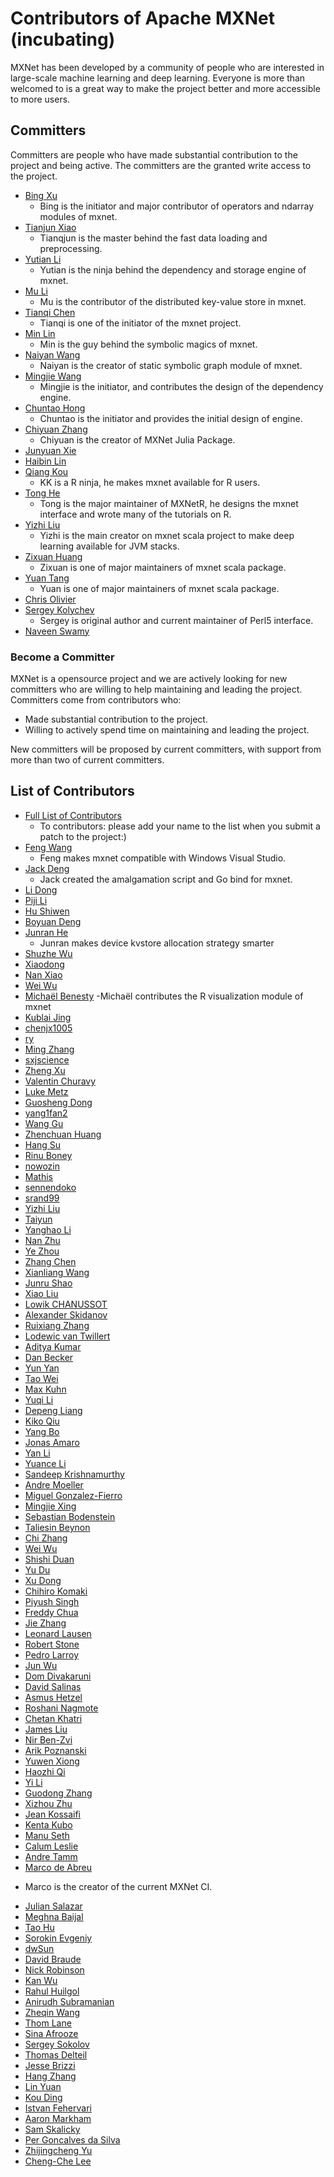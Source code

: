 Contributors of Apache MXNet (incubating)
=========================================
MXNet has been developed by a community of people who are interested in large-scale machine learning and deep learning.
Everyone is more than welcomed to is a great way to make the project better and more accessible to more users.

Committers
----------
Committers are people who have made substantial contribution to the project and being active.
The committers are the granted write access to the project.

* [Bing Xu](https://github.com/antinucleon)
  - Bing is the initiator and major contributor of operators and ndarray modules of mxnet.
* [Tianjun Xiao](https://github.com/sneakerkg)
  - Tianqjun is the master behind the fast data loading and preprocessing.
* [Yutian Li](https://github.com/hotpxl)
  - Yutian is the ninja behind the dependency and storage engine of mxnet.
* [Mu Li](https://github.com/mli)
  - Mu is the contributor of the distributed key-value store in mxnet.
* [Tianqi Chen](https://github.com/tqchen)
  - Tianqi is one of the initiator of the mxnet project.
* [Min Lin](https://github.com/mavenlin)
  - Min is the guy behind the symbolic magics of mxnet.
* [Naiyan Wang](https://github.com/winstywang)
  - Naiyan is the creator of static symbolic graph module of mxnet.
* [Mingjie Wang](https://github.com/jermainewang)
  - Mingjie is the initiator, and contributes the design of the dependency engine.
* [Chuntao Hong](https://github.com/hjk41)
  - Chuntao is the initiator and provides the initial design of engine.
* [Chiyuan Zhang](https://github.com/pluskid)
  - Chiyuan is the creator of MXNet Julia Package.
* [Junyuan Xie](https://github.com/piiswrong)
* [Haibin Lin](https://github.com/eric-haibin-lin)
* [Qiang Kou](https://github.com/thirdwing)
  - KK is a R ninja, he makes mxnet available for R users.
* [Tong He](https://github.com/hetong007)
  - Tong is the major maintainer of MXNetR, he designs the mxnet interface and wrote many of the tutorials on R.
* [Yizhi Liu](https://github.com/yzhliu)
  - Yizhi is the main creator on mxnet scala project to make deep learning available for JVM stacks.
* [Zixuan Huang](https://github.com/yanqingmen)
  - Zixuan is one of major maintainers of mxnet scala package.
* [Yuan Tang](https://github.com/terrytangyuan)
  - Yuan is one of major maintainers of mxnet scala package.
* [Chris Olivier](https://github.com/cjolivier01)
* [Sergey Kolychev](https://github.com/sergeykolychev)
  - Sergey is original author and current maintainer of Perl5 interface.
* [Naveen Swamy](https://github.com/nswamy)

### Become a Committer
MXNet is a opensource project and we are actively looking for new committers
who are willing to help maintaining and leading the project. Committers come from contributors who:
* Made substantial contribution to the project.
* Willing to actively spend time on maintaining and leading the project.

New committers will be proposed by current committers, with support from more than two of current committers.

List of Contributors
--------------------
* [Full List of Contributors](https://github.com/apache/incubator-mxnet/graphs/contributors)
  - To contributors: please add your name to the list when you submit a patch to the project:)
* [Feng Wang](https://github.com/happynear)
  - Feng makes mxnet compatible with Windows Visual Studio.
* [Jack Deng](https://github.com/jdeng)
  - Jack created the amalgamation script and Go bind for mxnet.
* [Li Dong](https://github.com/donglixp)
* [Piji Li](https://github.com/lipiji)
* [Hu Shiwen](https://github.com/yajiedesign)
* [Boyuan Deng](https://github.com/bryandeng)
* [Junran He](https://github.com/junranhe)
  - Junran makes device kvstore allocation strategy smarter
* [Shuzhe Wu](https://github.com/II-Matto)
* [Xiaodong](https://github.com/XD-DENG)
* [Nan Xiao](https://github.com/road2stat)
* [Wei Wu](https://github.com/tornadomeet)
* [Michaël Benesty](https://github.com/pommedeterresautee)
  -Michaël contributes the R visualization module of mxnet
* [Kublai Jing](https://github.com/Kublai-Jing)
* [chenjx1005](https://github.com/chenjx1005)
* [ry](https://github.com/ry)
* [Ming Zhang](https://github.com/starimpact)
* [sxjscience](https://github.com/sxjscience)
* [Zheng Xu](https://github.com/XericZephyr)
* [Valentin Churavy](https://github.com/vchuravy)
* [Luke Metz](https://github.com/lukemetz)
* [Guosheng Dong](https://github.com/dongguosheng)
* [yang1fan2](https://github.com/yang1fan2)
* [Wang Gu](https://github.com/wangg12)
* [Zhenchuan Huang](https://github.com/chuan92)
* [Hang Su](https://github.com/suhangpro)
* [Rinu Boney](https://github.com/rinuboney)
* [nowozin](https://github.com/nowozin)
* [Mathis](https://github.com/sveitser)
* [sennendoko](https://github.com/sennendoko)
* [srand99](https://github.com/srand99)
* [Yizhi Liu](https://github.com/yzhliu)
* [Taiyun](https://github.com/taiyun)
* [Yanghao Li](https://github.com/lyttonhao)
* [Nan Zhu](https://github.com/CodingCat)
* [Ye Zhou](https://github.com/zhouye)
* [Zhang Chen](https://github.com/zhangchen-qinyinghua)
* [Xianliang Wang](https://github.com/wangxianliang)
* [Junru Shao](https://github.com/yzgysjr)
* [Xiao Liu](https://github.com/skylook)
* [Lowik CHANUSSOT](https://github.com/Nzeuwik)
* [Alexander Skidanov](https://github.com/SkidanovAlex)
* [Ruixiang Zhang](https://github.com/sodabeta7)
* [Lodewic van Twillert](https://github.com/Lodewic)
* [Aditya Kumar](https://github.com/hiraditya)
* [Dan Becker](https://github.com/dansbecker)
* [Yun Yan](https://github.com/Puriney)
* [Tao Wei](https://github.com/taoari)
* [Max Kuhn](https://github.com/topepo)
* [Yuqi Li](https://github.com/ziyeqinghan)
* [Depeng Liang](https://github.com/Ldpe2G)
* [Kiko Qiu](https://github.com/kikoqiu)
* [Yang Bo](https://github.com/Atry)
* [Jonas Amaro](https://github.com/jonasrla)
* [Yan Li](https://github.com/Godricly)
* [Yuance Li](https://github.com/liyuance)
* [Sandeep Krishnamurthy](https://github.com/sandeep-krishnamurthy)
* [Andre Moeller](https://github.com/andremoeller)
* [Miguel Gonzalez-Fierro](https://github.com/miguelgfierro)
* [Mingjie Xing](https://github.com/EricFisher)
* [Sebastian Bodenstein](https://github.com/sbodenstein)
* [Taliesin Beynon](https://github.com/taliesinb)
* [Chi Zhang](https://github.com/WellyZhang)
* [Wei Wu](https://github.com/lazyparser)
* [Shishi Duan](https://github.com/burness)
* [Yu Du](https://github.com/Answeror)
* [Xu Dong](https://github.com/dsqx71)
* [Chihiro Komaki](https://github.com/ckomaki)
* [Piyush Singh](https://github.com/Piyush3dB)
* [Freddy Chua](https://github.com/freddycct)
* [Jie Zhang](https://github.com/luoyetx)
* [Leonard Lausen](https://github.com/leezu)
* [Robert Stone](https://github.com/tlby)
* [Pedro Larroy](https://github.com/larroy)
* [Jun Wu](https://github.com/reminisce)
* [Dom Divakaruni](https://github.com/domdivakaruni)
* [David Salinas](https://github.com/geoalgo)
* [Asmus Hetzel](https://github.com/asmushetzel)
* [Roshani Nagmote](https://github.com/Roshrini)
* [Chetan Khatri](https://github.com/chetkhatri/)
* [James Liu](https://github.com/jamesliu/)
* [Nir Ben-Zvi](https://github.com/nirbenz/)
* [Arik Poznanski](https://github.com/arikpoz/)
* [Yuwen Xiong](https://github.com/Orpine/)
* [Haozhi Qi](https://github.com/Oh233/)
* [Yi Li](https://github.com/liyi14/)
* [Guodong Zhang](https://github.com/gd-zhang/)
* [Xizhou Zhu](https://github.com/einsiedler0408/)
* [Jean Kossaifi](https://github.com/JeanKossaifi/)
* [Kenta Kubo](https://github.com/kkk669/)
* [Manu Seth](https://github.com/mseth10/)
* [Calum Leslie](https://github.com/calumleslie)
* [Andre Tamm](https://github.com/andretamm)
* [Marco de Abreu](https://github.com/marcoabreu)
 - Marco is the creator of the current MXNet CI.
* [Julian Salazar](https://github.com/JulianSlzr)
* [Meghna Baijal](https://github.com/mbaijal)
* [Tao Hu](https://github.com/dongzhuoyao)
* [Sorokin Evgeniy](https://github.com/TheTweak)
* [dwSun](https://github.com/dwSun/)
* [David Braude](https://github.com/dabraude/)
* [Nick Robinson](https://github.com/nickrobinson)
* [Kan Wu](https://github.com/wkcn)
* [Rahul Huilgol](https://github.com/rahul003)
* [Anirudh Subramanian](https://github.com/anirudh2290/)
* [Zheqin Wang](https://github.com/rasefon)
* [Thom Lane](https://github.com/thomelane)
* [Sina Afrooze](https://github.com/safrooze)
* [Sergey Sokolov](https://github.com/Ishitori)
* [Thomas Delteil](https://github.com/ThomasDelteil)
* [Jesse Brizzi](https://github.com/jessebrizzi)
* [Hang Zhang](http://hangzh.com)
* [Lin Yuan](https://github.com/apeforest)
* [Kou Ding](https://github.com/chinakook)
* [Istvan Fehervari](https://github.com/ifeherva)
* [Aaron Markham](https://github.com/aaronmarkham)
* [Sam Skalicky](https://github.com/samskalicky)
* [Per Goncalves da Silva](https://github.com/perdasilva)
* [Zhijingcheng Yu](https://github.com/jasonyu1996)
* [Cheng-Che Lee](https://github.com/stu1130)
